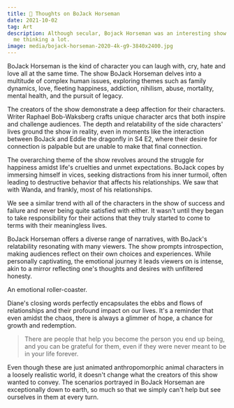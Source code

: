 ```yaml
---
title: 🐴 Thoughts on BoJack Horseman
date: 2021-10-02
tag: Art
description: Although secular, Bojack Horseman was an interesting show that got
  me thinking a lot.
image: media/bojack-horseman-2020-4k-g9-3840x2400.jpg
---
```


BoJack Horseman is the kind of character you can laugh with, cry, hate and love all at the same time. The show BoJack Horseman delves into a multitude of complex human issues, exploring themes such as family dynamics, love, fleeting happiness, addiction, nihilism, abuse, mortality, mental health, and the pursuit of legacy.

The creators of the show demonstrate a deep affection for their characters. Writer Raphael Bob-Waksberg crafts unique character arcs that both inspire and challenge audiences. The depth and relatability of the side characters' lives ground the show in reality, even in moments like the interaction between BoJack and Eddie the dragonfly in S4 E2, where their desire for connection is palpable but are unable to make that final connection.

The overarching theme of the show revolves around the struggle for happiness amidst life's cruelties and unmet expectations. BoJack copes by immersing himself in vices, seeking distractions from his inner turmoil, often leading to destructive behavior that affects his relationships. We saw that with Wanda, and frankly, most of his relationships.

We see a similar trend with all of the characters in the show of success and failure and never being quite satisfied with either. It wasn't until they began to take responsibility for their actions that they truly started to come to terms with their meaningless lives.

BoJack Horseman offers a diverse range of narratives, with BoJack's relatability resonating with many viewers. The show prompts introspection, making audiences reflect on their own choices and experiences. While personally captivating, the emotional journey it leads viewers on is intense, akin to a mirror reflecting one's thoughts and desires with unfiltered honesty.

An emotional roller-coaster.

Diane's closing words perfectly encapsulates the ebbs and flows of relationships and their profound impact on our lives. It's a reminder that even amidst the chaos, there is always a glimmer of hope, a chance for growth and redemption.

> There are people that help you become the person you end up being, and you can be grateful for them, even if they were never meant to be in your life forever.

Even though these are just animated anthropomorphic animal characters in a loosely realistic world, it doesn't change what the creators of this show wanted to convey. The scenarios portrayed in BoJack Horseman are exceptionally down to earth, so much so that we simply can't help but see ourselves in them at every turn.
